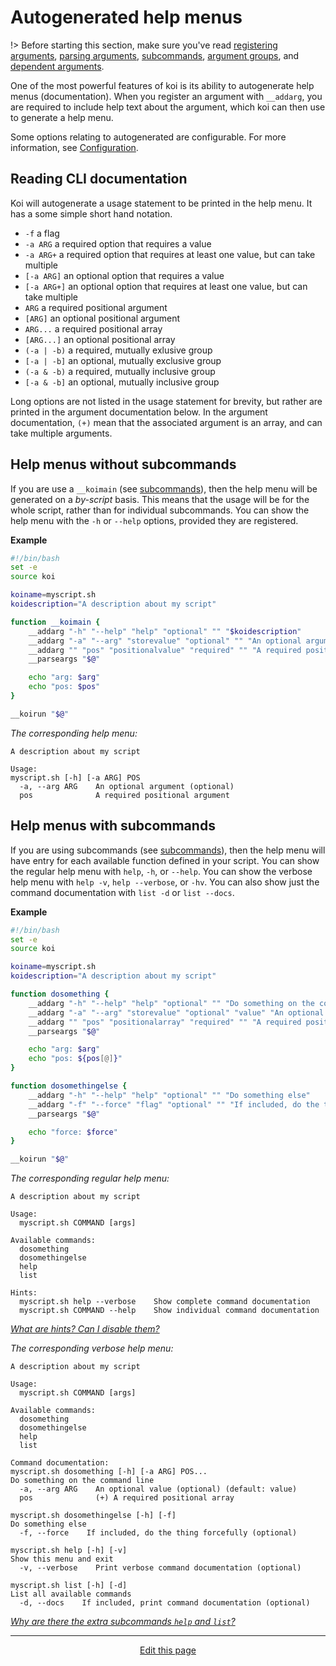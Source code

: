 # Autogenerated help menus
!> Before starting this section, make sure you've read [registering arguments](/registering_arguments), [parsing arguments](/parsing_arguments), [subcommands](/subcommands), [argument groups](/using_argument_groups), and [dependent arguments](/dependent_arguments).

One of the most powerful features of koi is its ability to autogenerate help menus (documentation). When you register an argument with `__addarg`, you are required to include help text about the argument, which koi can then use to generate a help menu.

Some options relating to autogenerated are configurable. For more information, see [Configuration](/configuration).

## Reading CLI documentation
Koi will autogenerate a usage statement to be printed in the help menu. It has a some simple short hand notation.
* `-f` a flag
* `-a ARG` a required option that requires a value
* `-a ARG+` a required option that requires at least one value, but can take multiple
* `[-a ARG]` an optional option that requires a value
* `[-a ARG+]` an optional option that requires at least one value, but can take multiple
* `ARG` a required positional argument
* `[ARG]` an optional positional argument
* `ARG...` a required positional array
* `[ARG...]` an optional positional array
* `(-a | -b)` a required, mutually exlusive group
* `[-a | -b]` an optional, mutually exclusive group
* `(-a & -b)` a required, mutually inclusive group
* `[-a & -b]` an optional, mutually inclusive group

Long options are not listed in the usage statement for brevity, but rather are printed in the argument documentation below. In the argument documentation, `(+)` mean that the associated argument is an array, and can take multiple arguments.

## Help menus without subcommands
If you are use a `__koimain` (see [subcommands](/subcommands)), then the help menu will be generated on a _by-script_ basis. This means that the usage will be for the whole script, rather than for individual subcommands. You can show the help menu with the `-h` or `--help` options, provided they are registered.

**Example**
```bash
#!/bin/bash
set -e
source koi

koiname=myscript.sh
koidescription="A description about my script"

function __koimain {
	__addarg "-h" "--help" "help" "optional" "" "$koidescription"
	__addarg "-a" "--arg" "storevalue" "optional" "" "An optional argument"
	__addarg "" "pos" "positionalvalue" "required" "" "A required positional argument"
	__parseargs "$@"

	echo "arg: $arg"
	echo "pos: $pos"
}

__koirun "$@"
```
_The corresponding help menu:_
```
A description about my script

Usage:
myscript.sh [-h] [-a ARG] POS 
  -a, --arg ARG    An optional argument (optional) 
  pos              A required positional argument
```

## Help menus with subcommands
If you are using subcommands (see [subcommands](/subcommands)), then the help menu will have entry for each available function defined in your script. You can show the regular help menu with `help`, `-h`, or `--help`. You can show the verbose help menu with `help -v`, `help --verbose`, or `-hv`. You can also show just the command documentation with `list -d` or `list --docs`.

**Example**
```bash
#!/bin/bash
set -e
source koi

koiname=myscript.sh
koidescription="A description about my script"

function dosomething {
	__addarg "-h" "--help" "help" "optional" "" "Do something on the command line"
	__addarg "-a" "--arg" "storevalue" "optional" "value" "An optional value"
	__addarg "" "pos" "positionalarray" "required" "" "A required positional array"
	__parseargs "$@"

	echo "arg: $arg"
	echo "pos: ${pos[@]}"
}

function dosomethingelse {
	__addarg "-h" "--help" "help" "optional" "" "Do something else"
	__addarg "-f" "--force" "flag" "optional" "" "If included, do the thing forcefully"
	__parseargs "$@"

	echo "force: $force"
}

__koirun "$@"
```
_The corresponding regular help menu:_
```
A description about my script

Usage:
  myscript.sh COMMAND [args]

Available commands:
  dosomething
  dosomethingelse
  help
  list

Hints:
  myscript.sh help --verbose    Show complete command documentation
  myscript.sh COMMAND --help    Show individual command documentation
```
*[What are hints? Can I disable them?](/faq?id=what-are-hints)*

_The corresponding verbose help menu:_
```
A description about my script

Usage:
  myscript.sh COMMAND [args]

Available commands:
  dosomething
  dosomethingelse
  help
  list

Command documentation:
myscript.sh dosomething [-h] [-a ARG] POS... 
Do something on the command line
  -a, --arg ARG    An optional value (optional) (default: value)
  pos              (+) A required positional array 

myscript.sh dosomethingelse [-h] [-f] 
Do something else
  -f, --force    If included, do the thing forcefully (optional) 

myscript.sh help [-h] [-v] 
Show this menu and exit
  -v, --verbose    Print verbose command documentation (optional) 

myscript.sh list [-h] [-d] 
List all available commands
  -d, --docs    If included, print command documentation (optional)
```
*[Why are there the extra subcommands `help` and `list`?](/subcommands?id=default-subcommands)*

<hr>
<div style="text-align:center">
	<a class="edit-link" href="https://github.com/wcarhart/docs/blob/master/docs/koi/autogenerated_help_menus.md" target="_blank"><i class="fas fa-edit"></i> Edit this page</a>
</div>